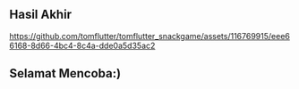 ## Hasil Akhir


https://github.com/tomflutter/tomflutter_snackgame/assets/116769915/eee66168-8d66-4bc4-8c4a-dde0a5d35ac2


## Selamat Mencoba:)
